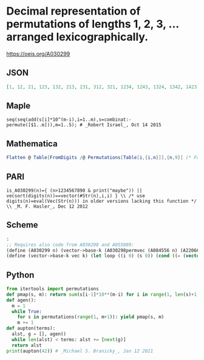 # Decimal representation of permutations of lengths 1, 2, 3, \.\.\. arranged lexicographically\.
https://oeis.org/A030299
## JSON
```JSON
[1, 12, 21, 123, 132, 213, 231, 312, 321, 1234, 1243, 1324, 1342, 1423, 1432, 2134, 2143, 2314, 2341, 2413, 2431, 3124, 3142, 3214, 3241, 3412, 3421, 4123, 4132, 4213, 4231, 4312, 4321, 12345, 12354, 12435, 12453, 12534, 12543, 13245, 13254, 13425]
```
## Maple
```Maple
seq(seq(add(s[i]*10^(m-i),i=1..m),s=combinat:-permute([$1..m])),m=1..5); # _Robert Israel_, Oct 14 2015
```
## Mathematica
```Mathematica
Flatten @ Table[FromDigits /@ Permutations[Table[i,{i,n}]],{n,9}] (* For first 409113 terms; _Zak Seidov_, Oct 03 2015 *)
```
## PARI
```PARI
is_A030299(n)={ (n>1234567890 & print("maybe")) || vecsort(digits(n))==vector(#Str(n),i,i) } \\ /* use digits(n)=eval(Vec(Str(n))) in older versions lacking this function */ \\ _M. F. Hasler_, Dec 12 2012
```
## Scheme
```Scheme
:
;; Requires also code from A030298 and A055089:
(define (A030299 n) (vector->base-k (A030298permvec (A084556 n) (A220660 n)) 10))
(define (vector->base-k vec k) (let loop ((i 0) (s 0)) (cond ((= (vector-length vec) i) s) ((>= (vector-ref vec i) k) (error (format #f "Cannot interpret vector ~a in base ~a!" vec k))) (else (loop (+ i 1) (+ (* k s) (vector-ref vec i)))))))
```
## Python
```Python
from itertools import permutations
def pmap(s, m): return sum(s[i-1]*10**(m-i) for i in range(1, len(s)+1))
def agen():
  m = 1
  while True:
    for s in permutations(range(1, m+1)): yield pmap(s, m)
    m += 1
def aupton(terms):
  alst, g = [], agen()
  while len(alst) < terms: alst += [next(g)]
  return alst
print(aupton(42)) # _Michael S. Branicky_, Jan 12 2021
```
